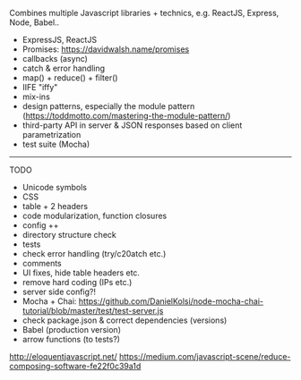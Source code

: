 
Combines multiple Javascript libraries + technics, e.g.
ReactJS, Express, Node, Babel..

* ExpressJS, ReactJS
* Promises: https://davidwalsh.name/promises
* callbacks (async)
* catch & error handling
* map() + reduce() + filter()
* IIFE "iffy"
* mix-ins
* design patterns, especially the module pattern (https://toddmotto.com/mastering-the-module-pattern/)
* third-party API in server & JSON responses based on client parametrization
* test suite (Mocha)
----
TODO
* Unicode symbols
* CSS
* table + 2 headers
* code modularization, function closures
* config ++
* directory structure check
* tests
* check error handling (try/c20atch etc.)
* comments
* UI fixes, hide table headers etc.
* remove hard coding (IPs etc.)
* server side config?!
* Mocha + Chai: https://github.com/DanielKolsi/node-mocha-chai-tutorial/blob/master/test/test-server.js
* check package.json & correct dependencies (versions)
* Babel (production version)
* arrow functions (to tests?)

http://eloquentjavascript.net/
https://medium.com/javascript-scene/reduce-composing-software-fe22f0c39a1d
